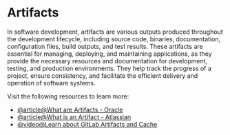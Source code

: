 # Artifacts

In software development, artifacts are various outputs produced throughout the development lifecycle, including source code, binaries, documentation, configuration files, build outputs, and test results. These artifacts are essential for managing, deploying, and maintaining applications, as they provide the necessary resources and documentation for development, testing, and production environments. They help track the progress of a project, ensure consistency, and facilitate the efficient delivery and operation of software systems.

Visit the following resources to learn more:

- [@article@What are Artifacts - Oracle](https://docs.oracle.com/en-us/iaas/Content/devops/using/artifacts.htm)
- [@article@What is an Artifact - Atlassian](https://support.atlassian.com/bitbucket-cloud/docs/use-artifacts-in-steps/)
- [@video@Learn about GitLab Artifacts and Cache](https://www.youtube.com/watch?v=gEfsCU-Sj1g)
